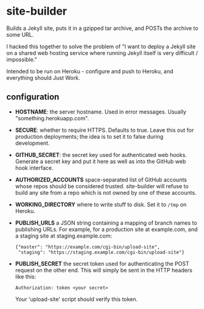 site-builder
============

Builds a Jekyll site, puts it in a gzipped tar archive, and POSTs the archive
to some URL.

I hacked this together to solve the problem of "I want to deploy a Jekyll site
on a shared web hosting service where running Jekyll itself is very difficult /
impossible."

Intended to be run on Heroku - configure and push to Heroku, and everything
should Just Work.

configuration
-------------

* **HOSTNAME**: the server hostname. Used in error messages. Usually
  "something.herokuapp.com".
* **SECURE**: whether to require HTTPS. Defaults to true. Leave this out for
  production deployments; the idea is to set it to false during development.
* **GITHUB_SECRET**: the secret key used for authenticated web hooks. Generate
  a secret key and put it here as well as into the GitHub web hook interface.
* **AUTHORIZED_ACCOUNTS** space-separated list of GitHub accounts whose repos
  should be considered trusted. site-builder will refuse to build any site from
  a repo which is not owned by one of these accounts.
* **WORKING_DIRECTORY** where to write stuff to disk. Set it to `/tmp` on
  Heroku.
* **PUBLISH_URLS** a JSON string containing a mapping of branch names to
  publishing URLs. For example, for a production site at example.com, and a
  staging site at staging.example.com:

      {"master": "https://example.com/cgi-bin/upload-site",
       "staging": "https://staging.example.com/cgi-bin/upload-site"}

* **PUBLISH_SECRET** the secret token used for authenticating the POST request
  on the other end. This will simply be sent in the HTTP headers like this:

      Authorization: token <your secret>

  Your 'upload-site' script should verify this token.
